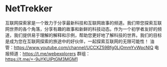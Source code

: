 # NetTrekker

互联网探索家是一个致力于分享最新科技和互联网故事的频道。我们带您探索互联网世界的各个角落，分享有趣的故事和新鲜的科技动态。作为一个初学者友好的频道，我们提供易于理解的解释和示例，帮助您更好地了解科技的世界。我们的目标是成为您在互联网探索的旅途中的好伙伴，一起探索互联网的无限可能性！
油管：https://www.youtube.com/channel/UCCXZ59Bfg0LjOmmYvWpcNlQ
电报频道：https://t.me/webexplorers 群组：https://t.me/+-9uYKUIPtGM3MGM1
